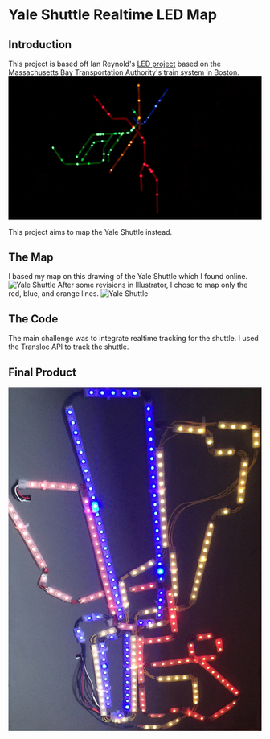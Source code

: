 # Yale Shuttle Realtime LED Map

## Introduction 
This project is based off Ian Reynold's [LED project](https://medium.com/@idreyn/light-rail-93954dcc1e45) based
on the Massachusetts Bay Transportation Authority's train system in Boston.
![Ian Reynold](ianreynold.gif)

This project aims to map the Yale Shuttle instead. 

## The Map
I based my map on this drawing of the Yale Shuttle which I found online.
![Yale Shuttle](shuttlebasemap.jpeg)
After some revisions in Illustrator, I chose to map only the 
red, blue, and orange lines. 
![Yale Shuttle](YaleShuttle.jpeg)

## The Code 
The main challenge was to integrate realtime tracking for the shuttle. 
I used the Transloc API to track the shuttle.

## Final Product
![LED](led.jpg)
